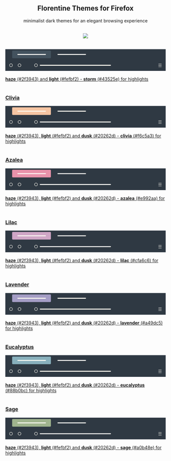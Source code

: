 <h2 align="center">Florentine Themes for Firefox</h2>

<p align="center"> minimalist dark themes for an elegant browsing experience<br><br>
<p align="center">
<a href="https://addons.mozilla.org/en-US/firefox/addon/florentine/">
<img src="https://blog.mozilla.org/addons/files/2020/04/get-the-addon-fx-apr-2020.svg" width="99" />
<br><br>

![Florentine](./theme/florentine.png)

**haze** (\#2f3943) and **light** (\#fefbf2) - **storm** (\#43525e) for highlights
<br><br>

### Clivia
![Florentine-clivia](./theme/clivia/florentine-clivia.png)

**haze** (\#2f3943), **light** (\#fefbf2) and **dusk** (\#20262d) - **clivia** (\#f6c5a3) for highlights
<br><br>

### Azalea
![Florentine-azalea](./theme/azalea/florentine-azalea.png)

**haze** (\#2f3943), **light** (\#fefbf2) and **dusk** (\#20262d) - **azalea** (\#e992aa) for highlights
<br><br>

### Lilac
![Florentine-lilac](./theme/lilac/florentine-lilac.png)

**haze** (\#2f3943), **light** (\#fefbf2) and **dusk** (\#20262d) - **lilac** (\#cfa6c6) for highlights
<br><br>

### Lavender
![Florentine-lavender](./theme/lavender/florentine-lavender.png)

**haze** (\#2f3943), **light** (\#fefbf2) and **dusk** (\#20262d) - **lavender** (\#a49dc5) for highlights
<br><br>

### Eucalyptus
![Florentine-eucalyptus](./theme/eucalyptus/florentine-eucalyptus.png)

**haze** (\#2f3943), **light** (\#fefbf2) and **dusk** (\#20262d) - **eucalyptus** (\#88b0bc) for highlights
<br><br>

### Sage
![Florentine-sage](./theme/sage/florentine-sage.png)

**haze** (\#2f3943), **light** (\#fefbf2) and **dusk** (\#20262d) - **sage** (\#a0b48e) for highlights
